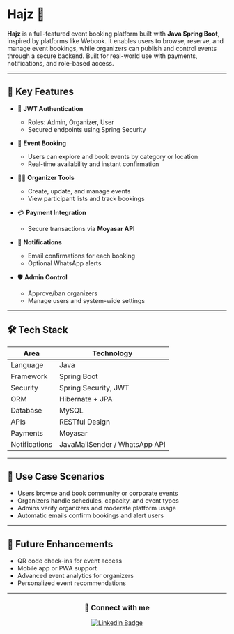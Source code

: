 # Hajz 🎫

**Hajz** is a full-featured event booking platform built with **Java Spring Boot**, inspired by platforms like Webook. It enables users to browse, reserve, and manage event bookings, while organizers can publish and control events through a secure backend. Built for real-world use with payments, notifications, and role-based access.

---

## 🚀 Key Features

- 🔐 **JWT Authentication**
  - Roles: Admin, Organizer, User
  - Secured endpoints using Spring Security

- 📆 **Event Booking**
  - Users can explore and book events by category or location
  - Real-time availability and instant confirmation

- 🧑‍💼 **Organizer Tools**
  - Create, update, and manage events
  - View participant lists and track bookings

- 💳 **Payment Integration**
  - Secure transactions via **Moyasar API**

- 📧 **Notifications**
  - Email confirmations for each booking
  - Optional WhatsApp alerts

- 🛡️ **Admin Control**
  - Approve/ban organizers
  - Manage users and system-wide settings

---

## 🛠 Tech Stack

| Area        | Technology                      |
|-------------|----------------------------------|
| Language    | Java                             |
| Framework   | Spring Boot                      |
| Security    | Spring Security, JWT             |
| ORM         | Hibernate + JPA                  |
| Database    | MySQL                            |
| APIs        | RESTful Design                   |
| Payments    | Moyasar                          |
| Notifications | JavaMailSender / WhatsApp API  |

---

## 💼 Use Case Scenarios

- Users browse and book community or corporate events
- Organizers handle schedules, capacity, and event types
- Admins verify organizers and moderate platform usage
- Automatic emails confirm bookings and alert users

---

## 🔮 Future Enhancements

- QR code check-ins for event access
- Mobile app or PWA support
- Advanced event analytics for organizers
- Personalized event recommendations

---

<h3 align="center">🔗 Connect with me</h3>

<p align="center">
  <a href="https://www.linkedin.com/in/-faisal-al-ghamdi/" target="_blank">
    <img src="https://img.shields.io/badge/LinkedIn-blue?style=for-the-badge&logo=linkedin&logoColor=white" alt="LinkedIn Badge"/>
  </a>
</p>
